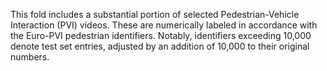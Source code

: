 This fold includes a substantial portion of selected Pedestrian-Vehicle Interaction (PVI) videos. These are numerically labeled in accordance with the Euro-PVI pedestrian identifiers. Notably, identifiers exceeding 10,000 denote test set entries, adjusted by an addition of 10,000 to their original numbers.